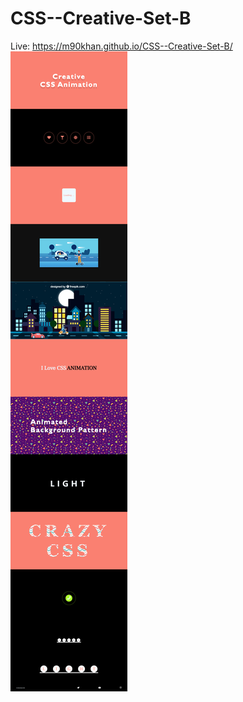 # CSS--Creative-Set-B
Live: https://m90khan.github.io/CSS--Creative-Set-B/
<img src="overview.jpg">
